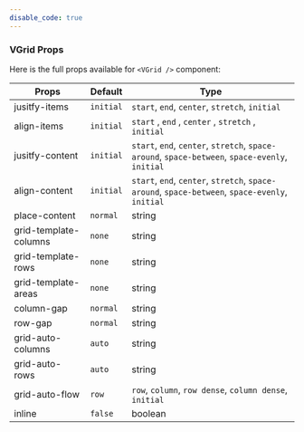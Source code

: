 ```yaml
---
disable_code: true
---
```


### VGrid Props

Here is the full props available for `<VGrid />` component:

| Props                 | Default                                  | Type                                                                                            |
| --------------------- | ---------------------------------------- | ----------------------------------------------------------------------------------------------- |
| jusitfy-items         | <span class="is-string">`initial`</span> | `start`, `end`, `center`, `stretch`, `initial`                                                  |
| align-items           | <span class="is-string">`initial`</span> | `start` , `end` , `center` , `stretch` , `initial`                                              |
| jusitfy-content       | <span class="is-string">`initial`</span> | `start`, `end`, `center`, `stretch`, `space-around`, `space-between`, `space-evenly`, `initial` |
| align-content         | <span class="is-string">`initial`</span> | `start`, `end`, `center`, `stretch`, `space-around`, `space-between`, `space-evenly`, `initial` |
| place-content         | <span class="is-string">`normal`</span>  | string                                                                                          |
| grid-template-columns | <span class="is-string">`none`</span>    | string                                                                                          |
| grid-template-rows    | <span class="is-string">`none`</span>    | string                                                                                          |
| grid-template-areas   | <span class="is-string">`none`</span>    | string                                                                                          |
| column-gap            | <span class="is-string">`normal`</span>  | string                                                                                          |
| row-gap               | <span class="is-string">`normal`</span>  | string                                                                                          |
| grid-auto-columns     | <span class="is-string">`auto`</span>    | string                                                                                          |
| grid-auto-rows        | <span class="is-string">`auto`</span>    | string                                                                                          |
| grid-auto-flow        | <span class="is-string">`row`</span>     | `row`, `column`, `row dense`, `column dense`, `initial`                                         |
| inline                | <span class="is-boolean">`false`</span>  | boolean                                                                                         |
